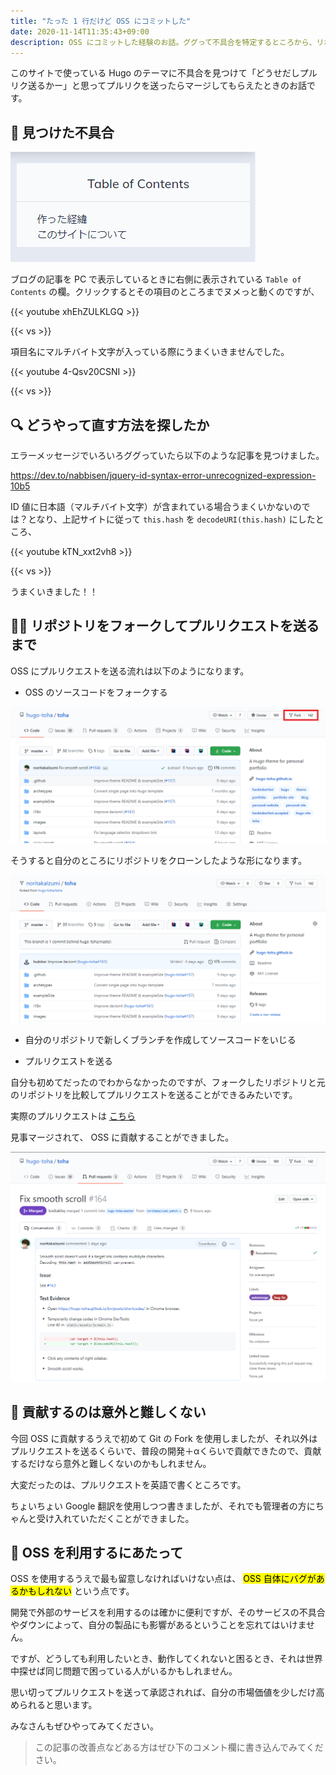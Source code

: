 ```yaml
---
title: "たった 1 行だけど OSS にコミットした"
date: 2020-11-14T11:35:43+09:00
description: OSS にコミットした経験のお話。ググって不具合を特定するところから、リポジトリをフォークしてコミット、プルリクエストを送るまでの経緯について。また、 OSS を利用するうえでの注意点。
---
```


このサイトで使っている Hugo のテーマに不具合を見つけて「どうせだしプルリク送るかー」と思ってプルリクを送ったらマージしてもらえたときのお話です。

## :bug: 見つけた不具合

![Table of contents](images/table-of-contents.png)<!-- @IGNORE PREVIOUS: link -->

ブログの記事を PC で表示しているときに右側に表示されている `Table of Contents` の欄。クリックするとその項目のところまでヌメっと動くのですが、

{{< youtube xhEhZULKLGQ >}}

{{< vs >}}

項目名にマルチバイト文字が入っている際にうまくいきませんでした。

{{< youtube 4-Qsv20CSNI >}}

{{< vs >}}

## :mag: どうやって直す方法を探したか

エラーメッセージでいろいろググっていたら以下のような記事を見つけました。

https://dev.to/nabbisen/jquery-id-syntax-error-unrecognized-expression-10b5

ID 値に日本語（マルチバイト文字）が含まれている場合うまくいかないのでは？となり、上記サイトに従って `this.hash` を `decodeURI(this.hash)` にしたところ、

{{< youtube kTN_xxt2vh8 >}}

{{< vs >}}

うまくいきました！！

## :fork_and_knife::meat_on_bone: リポジトリをフォークしてプルリクエストを送るまで

OSS にプルリクエストを送る流れは以下のようになります。

- OSS のソースコードをフォークする

![Fork](images/fork.png)<!-- @IGNORE PREVIOUS: link -->

そうすると自分のところにリポジトリをクローンしたような形になります。

![Clone after fork](images/clone-after-fork.png)<!-- @IGNORE PREVIOUS: link -->

- 自分のリポジトリで新しくブランチを作成してソースコードをいじる

- プルリクエストを送る

自分も初めてだったのでわからなかったのですが、フォークしたリポジトリと元のリポジトリを比較してプルリクエストを送ることができるみたいです。

実際のプルリクエストは [こちら](https://github.com/hugo-toha/toha/pull/164)

見事マージされて、 OSS に貢献することができました。

![Pull request](images/pull-request.png)<!-- @IGNORE PREVIOUS: link -->

## :muscle: 貢献するのは意外と難しくない

今回 OSS に貢献するうえで初めて Git の Fork を使用しましたが、それ以外はプルリクエストを送るくらいで、普段の開発＋αくらいで貢献できたので、貢献するだけなら意外と難しくないのかもしれません。

大変だったのは、プルリクエストを英語で書くところです。

ちょいちょい Google 翻訳を使用しつつ書きましたが、それでも管理者の方にちゃんと受け入れていただくことができました。

## :convenience_store: OSS を利用するにあたって

OSS を使用するうえで最も留意しなければいけない点は、 <mark>OSS 自体にバグがあるかもしれない</mark> という点です。

開発で外部のサービスを利用するのは確かに便利ですが、そのサービスの不具合やダウンによって、自分の製品にも影響があるということを忘れてはいけません。

ですが、どうしても利用したいとき、動作してくれないと困るとき、それは世界中探せば同じ問題で困っている人がいるかもしれません。

思い切ってプルリクエストを送って承認されれば、自分の市場価値を少しだけ高められると思います。

みなさんもぜひやってみてください。

> この記事の改善点などある方はぜひ下のコメント欄に書き込んでみてください。

